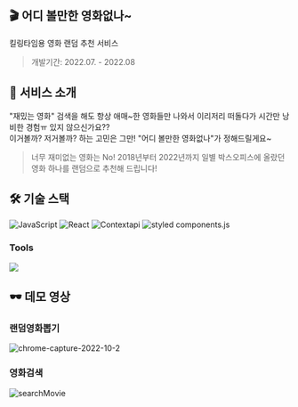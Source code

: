 ## 🎬 어디 볼만한 영화없나~

킬링타임용 영화 랜덤 추천 서비스

> 개발기간: 2022.07. - 2022.08

## 🤔 서비스 소개

"재밌는 영화" 검색을 해도 항상 애매~한 영화들만 나와서 이리저리 떠돌다가 시간만 낭비한 경험ㅠ 있지 않으신가요??
<br/>
이거볼까? 저거볼까? 하는 고민은 그만! "어디 볼만한 영화없나"가 정해드릴게요~

> 너무 재미없는 영화는 No! 2018년부터 2022년까지 일별 박스오피스에 올랐던 영화 하나를 랜덤으로 추천해 드립니다!

## 🛠 기술 스택

<div width="80%">
  <img alt="JavaScript" src="https://img.shields.io/badge/JavaScript-F7DF1E.svg?&style=for-the-badge&logo=JavaScript&logoColor=black"/>
  <img alt="React" src="https://img.shields.io/badge/React-2A2C2E.svg?&style=for-the-badge&logo=React&logoColor=61DBFB"/>
  <img alt="Contextapi" src="https://img.shields.io/badge/Contextapi-7649BB.svg?&style=for-the-badge&logo=Contextapi&logoColor=white"/>  <img alt="styled components.js" src="https://img.shields.io/badge/styled components-DB7093?style=for-the-badge&logo=styled-components&logoColor=white"/>
 </div>

### Tools

 <div >
  <img src="https://img.shields.io/badge/Figma-F24E1E?style=for-the-badge&logo=Figma&logoColor=white"/>
</div>

## 🕶 데모 영상

### 랜덤영화뽑기

![chrome-capture-2022-10-2](https://user-images.githubusercontent.com/102936206/199430835-bfb1324e-254c-4d58-9abd-3bac611be482.gif)

### 영화검색

![searchMovie](https://user-images.githubusercontent.com/102936206/199431227-96cd0e36-0959-4eac-91f5-4a87c5d0bdb9.gif)
